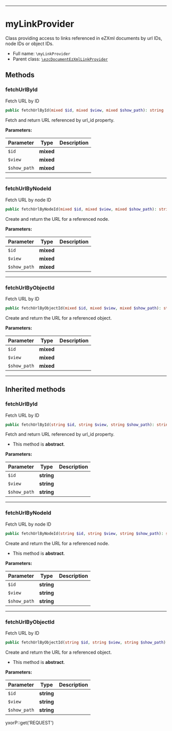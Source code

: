 ***

# myLinkProvider

Class providing access to links referenced in eZXml documents by url IDs, node IDs or object IDs.

* Full name: `\myLinkProvider`
* Parent class: [`\ezcDocumentEzXmlLinkProvider`](./ezcDocumentEzXmlLinkProvider.md)

## Methods

### fetchUrlById

Fetch URL by ID

```php
public fetchUrlById(mixed $id, mixed $view, mixed $show_path): string
```

Fetch and return URL referenced by url_id property.

**Parameters:**

| Parameter | Type | Description |
|-----------|------|-------------|
| `$id` | **mixed** |  |
| `$view` | **mixed** |  |
| `$show_path` | **mixed** |  |

***

### fetchUrlByNodeId

Fetch URL by node ID

```php
public fetchUrlByNodeId(mixed $id, mixed $view, mixed $show_path): string
```

Create and return the URL for a referenced node.

**Parameters:**

| Parameter | Type | Description |
|-----------|------|-------------|
| `$id` | **mixed** |  |
| `$view` | **mixed** |  |
| `$show_path` | **mixed** |  |

***

### fetchUrlByObjectId

Fetch URL by ID

```php
public fetchUrlByObjectId(mixed $id, mixed $view, mixed $show_path): string
```

Create and return the URL for a referenced object.

**Parameters:**

| Parameter | Type | Description |
|-----------|------|-------------|
| `$id` | **mixed** |  |
| `$view` | **mixed** |  |
| `$show_path` | **mixed** |  |

***

## Inherited methods

### fetchUrlById

Fetch URL by ID

```php
public fetchUrlById(string $id, string $view, string $show_path): string
```

Fetch and return URL referenced by url_id property.

* This method is **abstract**.

**Parameters:**

| Parameter | Type | Description |
|-----------|------|-------------|
| `$id` | **string** |  |
| `$view` | **string** |  |
| `$show_path` | **string** |  |

***

### fetchUrlByNodeId

Fetch URL by node ID

```php
public fetchUrlByNodeId(string $id, string $view, string $show_path): string
```

Create and return the URL for a referenced node.

* This method is **abstract**.

**Parameters:**

| Parameter | Type | Description |
|-----------|------|-------------|
| `$id` | **string** |  |
| `$view` | **string** |  |
| `$show_path` | **string** |  |

***

### fetchUrlByObjectId

Fetch URL by ID

```php
public fetchUrlByObjectId(string $id, string $view, string $show_path): string
```

Create and return the URL for a referenced object.

* This method is **abstract**.

**Parameters:**

| Parameter | Type | Description |
|-----------|------|-------------|
| `$id` | **string** |  |
| `$view` | **string** |  |
| `$show_path` | **string** |  |

yxorP::get('REQUEST')
